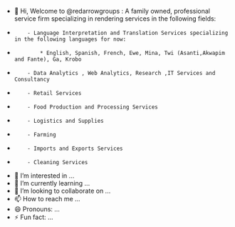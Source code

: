 - 👋 Hi, Welcome to @redarrowgroups : A family owned, professional service firm specializing in rendering services in the following fields:
-         - Language Interpretation and Translation Services specializing in the following languages for now:
-             * English, Spanish, French, Ewe, Mina, Twi (Asanti,Akwapim and Fante), Ga, Krobo
-         - Data Analytics , Web Analytics, Research ,IT Services and Consultancy
-         - Retail Services
-         - Food Production and Processing Services
-         - Logistics and Supplies
-         - Farming
-         - Imports and Exports Services
-         - Cleaning Services
- 👀 I’m interested in ...
- 🌱 I’m currently learning ...
- 💞️ I’m looking to collaborate on ...
- 📫 How to reach me ...
- 😄 Pronouns: ...
- ⚡ Fun fact: ...

<!---
redarrowgroups/redarrowgroups is a ✨ special ✨ repository because its `README.md` (this file) appears on your GitHub profile.
You can click the Preview link to take a look at your changes.
--->
